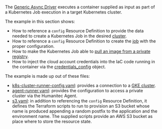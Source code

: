 The [Generic Async Driver](https://developer.humanitec.com/integration-and-extensions/drivers/generic-drivers/generic-async/) executes a container supplied as input as part of a Kubernetes Job execution in a target Kubernetes cluster.

The example in this section shows:

* How to reference a `config` Resource Definition to provide the data needed to create a Kubernetes Job in the desired [cluster](https://developer.humanitec.com/integration-and-extensions/drivers/generic-drivers/generic-async/#cluster-object).
* How to reference a `config` Resource Definition to create the [job](https://developer.humanitec.com/integration-and-extensions/drivers/generic-drivers/generic-async/#job-object) with the proper configuration.
* How to make the Kubernetes Job able to [pull an image from a private registry](https://kubernetes.io/docs/tasks/configure-pod-container/pull-image-private-registry).
* How to inject the cloud account credentials into the IaC code running in the container via the [credentials_config](https://developer.humanitec.com/integration-and-extensions/drivers/generic-drivers/generic-async/#credentials_config-object) object.

The example is made up out of these files:
* [k8s-cluster-runner-config.yaml](k8s-cluster-runner-config.yaml): provides a connection to a [GKE cluster](https://developer.humanitec.com/integration-and-extensions/drivers/k8-drivers/gke-cluster/).
* [agent-runner.yaml](agent-runner.yaml): provides the configuration to access a private cluster via the Humanitec Agent.
* [s3.yaml](s3.yaml): in addition to referencing the `config` Resource Definition, it defines the Terraform scripts to run to provision an S3 bucket whose name is produced appending a random postfix to the application and the environment name. The supplied scripts provide an AWS S3 bucket as place where to store the resource state.
